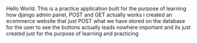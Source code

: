 Hello World.
This is a practice application built for the purpose of learning how django admin panel, POST and GET actually works i created an ecommerce website that just POST what we have stored on the database for the user to see the buttons actually leads nowhere important and its just created just for the purpose of learning and practicing 